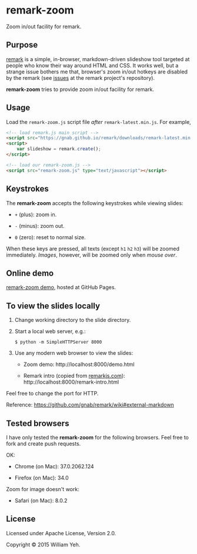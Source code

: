 remark-zoom
===

Zoom in/out facility for remark.


## Purpose

[remark](https://github.com/gnab/remark) is a simple, in-browser, markdown-driven slideshow tool targeted at people who know their way around HTML and CSS. It works well, but a strange issue bothers me that, browser's zoom in/out hotkeys are disabled by the remark (see [issues](https://github.com/gnab/remark/search?q=zoom&type=Issues&utf8=%E2%9C%93) at the remark project's repository).

**remark-zoom** tries to provide zoom in/out facility for remark.


## Usage

Load the `remark-zoom.js` script file *after* `remark-latest.min.js`.  For example,

```html
<!-- load remark.js main script -->
<script src="https://gnab.github.io/remark/downloads/remark-latest.min.js" type="text/javascript"></script>
<script>
    var slideshow = remark.create();
</script>

<!-- load our remark-zoom.js -->
<script src="remark-zoom.js" type="text/javascript"></script>
```


## Keystrokes

The **remark-zoom** accepts the following keystrokes while viewing slides:

  - `+` (plus): zoom in.

  - `-` (minus): zoom out.

  - `0` (zero): reset to normal size.

When these keys are pressed, all texts (except `h1` `h2` `h3`) will be zoomed immediately. *Images*, however, will be zoomed only when *mouse over*.


## Online demo

<a href="http://william-yeh.github.io/remark-zoom/">remark-zoom demo</a>, hosted at GitHub Pages.


## To view the slides locally

1. Change working directory to the slide directory.

2. Start a local web server, e.g.:

   ```
   $ python -m SimpleHTTPServer 8000
   ```

3. Use any modern web browser to view the slides:

   - Zoom demo: http://localhost:8000/demo.html

   - Remark intro (copied from [remarkjs.com](http://remarkjs.com)): http://localhost:8000/remark-intro.html



Feel free to change the port for HTTP.

Reference: https://github.com/gnab/remark/wiki#external-markdown




## Tested browsers

I have only tested the **remark-zoom** for the following browsers. Feel free to fork and create push requests.


OK:

  - Chrome (on Mac): 37.0.2062.124

  - Firefox (on Mac): 34.0


Zoom for image doesn't work:

  - Safari (on Mac): 8.0.2





## License

Licensed under Apache License, Version 2.0.

Copyright © 2015 William Yeh.
